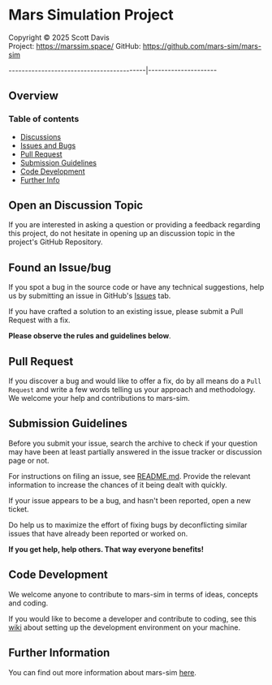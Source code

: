 # Mars Simulation Project

Copyright &copy; 2025 Scott Davis  
Project: https://marssim.space/
GitHub: https://github.com/mars-sim/mars-sim  

------------------------------------------|---------------------

## Overview

### Table of contents 
* [Discussions](#discussion)
* [Issues and Bugs](#issue)
* [Pull Request](#pull)
* [Submission Guidelines](#submit)
* [Code Development](#coding)
* [Further Info](#info)


## <a name="discussion"></a> Open an Discussion Topic

If you are interested in asking a question or providing a feedback regarding this project, 
do not hesitate in opening up an discussion topic in the project's GitHub Repository. 


## <a name="issue"></a> Found an Issue/bug

If you spot a bug in the source code or have any technical suggestions, help us by
submitting an issue in GitHub's [Issues](https://github.com/mars-sim/mars-sim/issues) tab. 

If you have crafted a solution to an existing issue, please submit a Pull Request with a fix.

__Please observe the rules and guidelines below__.


## <a name="pull"></a> Pull Request

If you discover a bug and would like to offer a fix, do by all means 
do a `Pull Request` and write a few words telling us your approach 
and methodology. We welcome your help and contributions to mars-sim. 


## <a name="submit"></a> Submission Guidelines

Before you submit your issue, search the archive to check if your 
question may have been at least partially answered in the issue tracker or
discussion page or not.

For instructions on filing an issue, see [README.md](https://github.com/mars-sim/mars-sim#issuestickets). 
Provide the relevant information to increase the chances of it 
being dealt with quickly.

If your issue appears to be a bug, and hasn't been reported, open a new ticket.

Do help us to maximize the effort of fixing bugs by deconflicting similar 
issues that have already been reported or worked on.  


__If you get help, help others. That way everyone benefits!__


## <a name="coding"></a> Code Development

We welcome anyone to contribute to mars-sim in terms of ideas, 
concepts and coding. 

If you would like to become a developer and contribute to coding, 
see this [wiki](https://github.com/mars-sim/mars-sim/wiki/Development-Environment) 
about setting up the development environment on your machine.


## <a name="info"></a> Further Information

You can find out more information about mars-sim [here](https://github.com/mars-sim/mars-sim).
